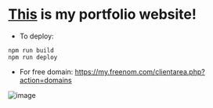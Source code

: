 # [This](https://virejdasani.github.io) is my portfolio website!

- To deploy:
```
npm run build
npm run deploy
```
- For free domain: https://my.freenom.com/clientarea.php?action=domains


![image](https://user-images.githubusercontent.com/67495678/171572860-0770cba5-7e66-427f-953e-a3afa9670555.png)
